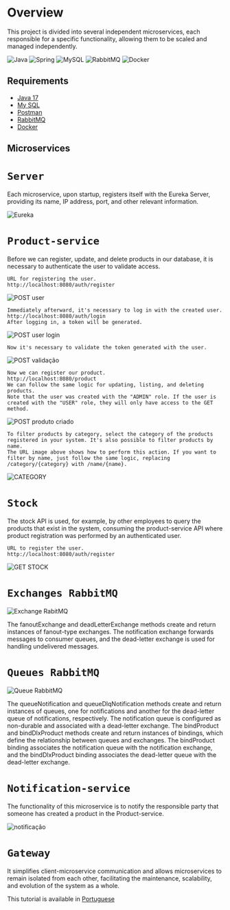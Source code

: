 # Overview
This project is divided into several independent microservices, each responsible for a specific functionality, allowing them to be scaled and managed independently.

![Java](https://img.shields.io/badge/java-%23ED8B00.svg?style=for-the-badge&logo=openjdk&logoColor=white) ![Spring](https://img.shields.io/badge/spring-%236DB33F.svg?style=for-the-badge&logo=spring&logoColor=white) ![MySQL](https://img.shields.io/badge/mysql-%2300f.svg?style=for-the-badge&logo=mysql&logoColor=white) ![RabbitMQ](https://img.shields.io/badge/Rabbitmq-FF6600?style=for-the-badge&logo=rabbitmq&logoColor=white) ![Docker](https://img.shields.io/badge/docker-%230db7ed.svg?style=for-the-badge&logo=docker&logoColor=white)


## Requirements
- [Java 17](https://www.oracle.com/java/technologies/downloads/#jdk17-windows)
- [My SQL](https://www.mysql.com/downloads/)
- [Postman](https://www.postman.com/downloads)
- [RabbitMQ](https://www.rabbitmq.com/download.html)
- [Docker](https://www.docker.com/products/docker-desktop/)

## Microservices

# `Server`

Each microservice, upon startup, registers itself with the Eureka Server, providing its name, IP address, port, and other relevant information.

![Eureka](https://github.com/Viniciu-s/microservices/assets/84327394/a887792a-0bc2-425d-80ba-eae78f6803b8)


# `Product-service`

Before we can register, update, and delete products in our database, it is necessary to authenticate the user to validate access.


```
URL for registering the user.
http://localhost:8080/auth/register
```
![POST user](https://github.com/Viniciu-s/microservices/assets/84327394/c3da089c-c65e-48ef-8f1f-71a539bd4b12)

```
Immediately afterward, it's necessary to log in with the created user.
http://localhost:8080/auth/login
After logging in, a token will be generated.
```
![POST user login](https://github.com/Viniciu-s/microservices/assets/84327394/019e3da0-d73b-408f-8f91-771137390f45)

```
Now it's necessary to validate the token generated with the user.
```
![POST validação](https://github.com/Viniciu-s/microservices/assets/84327394/944de9ab-183c-44fc-b80e-a4f456e401df)

```
Now we can register our product.
http://localhost:8080/product
We can follow the same logic for updating, listing, and deleting products.
Note that the user was created with the "ADMIN" role. If the user is created with the "USER" role, they will only have access to the GET method.
```
![POST produto criado](https://github.com/Viniciu-s/microservices/assets/84327394/813e0c50-4584-49d9-bcd7-fd878cc829b7)

```
To filter products by category, select the category of the products registered in your system. It's also possible to filter products by name.
The URL image above shows how to perform this action. If you want to filter by name, just follow the same logic, replacing /category/{category} with /name/{name}.
```
![CATEGORY](https://github.com/Viniciu-s/microservices/assets/84327394/03df8da9-d5f5-442a-923a-abca940ce5e2)


# `Stock`
The stock API is used, for example, by other employees to query the products that exist in the system, consuming the product-service API where product registration was performed by an authenticated user.

```
URL to register the user.
http://localhost:8080/auth/register
```
![GET STOCK](https://github.com/Viniciu-s/microservices/assets/84327394/726e31b9-3d5c-41ad-90ca-07520542c4e8)



# `Exchanges RabbitMQ`

![Exchange RabitMQ](https://github.com/Viniciu-s/microservices/assets/84327394/45d67cf2-0933-4174-897a-4f6cac8aceae)

The fanoutExchange and deadLetterExchange methods create and return instances of fanout-type exchanges. The notification exchange forwards messages to consumer queues, and the dead-letter exchange is used for handling undelivered messages.


# `Queues RabbitMQ`

![Queue RabbitMQ](https://github.com/Viniciu-s/microservices/assets/84327394/c110f0f6-935e-45e3-91e0-ae7093065693)

The queueNotification and queueDlqNotification methods create and return instances of queues, one for notifications and another for the dead-letter queue of notifications, respectively. The notification queue is configured as non-durable and associated with a dead-letter exchange. The bindProduct and bindDlxProduct methods create and return instances of bindings, which define the relationship between queues and exchanges. The bindProduct binding associates the notification queue with the notification exchange, and the bindDlxProduct binding associates the dead-letter queue with the dead-letter exchange.

# `Notification-service`

The functionality of this microservice is to notify the responsible party that someone has created a product in the Product-service.

![notificação](https://github.com/Viniciu-s/microservices/assets/84327394/6ffe82f5-bf4c-4d42-897c-79605bffdb3d)



# `Gateway`

It simplifies client-microservice communication and allows microservices to remain isolated from each other, facilitating the maintenance, scalability, and evolution of the system as a whole.

This tutorial is available in [Portuguese](README-portuguese.md)
